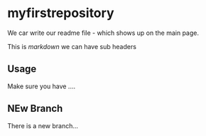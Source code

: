 # myfirstrepository

We car write our readme file - which shows up on the main page.

This is *markdown* we can have sub headers

## Usage

Make sure you have ....

## NEw Branch

There is a new branch... 
